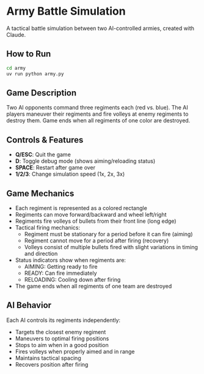 # Army Battle Simulation

A tactical battle simulation between two AI-controlled armies, created with Claude.

## How to Run

```bash
cd army
uv run python army.py
```

## Game Description

Two AI opponents command three regiments each (red vs. blue). The AI players maneuver their regiments and fire volleys at enemy regiments to destroy them. Game ends when all regiments of one color are destroyed.

## Controls & Features

- **Q/ESC**: Quit the game
- **D**: Toggle debug mode (shows aiming/reloading status)
- **SPACE**: Restart after game over
- **1/2/3**: Change simulation speed (1x, 2x, 3x)

## Game Mechanics

- Each regiment is represented as a colored rectangle
- Regiments can move forward/backward and wheel left/right
- Regiments fire volleys of bullets from their front line (long edge)
- Tactical firing mechanics:
  - Regiment must be stationary for a period before it can fire (aiming)
  - Regiment cannot move for a period after firing (recovery)
  - Volleys consist of multiple bullets fired with slight variations in timing and direction
- Status indicators show when regiments are:
  - AIMING: Getting ready to fire
  - READY: Can fire immediately
  - RELOADING: Cooling down after firing
- The game ends when all regiments of one team are destroyed

## AI Behavior

Each AI controls its regiments independently:
- Targets the closest enemy regiment
- Maneuvers to optimal firing positions
- Stops to aim when in a good position
- Fires volleys when properly aimed and in range
- Maintains tactical spacing
- Recovers position after firing